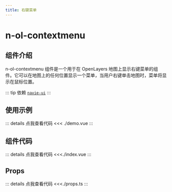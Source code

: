 ```yaml
---
title: 右键菜单
---
```


# n-ol-contextmenu

## 组件介绍

n-ol-contextmenu 组件是一个用于在 OpenLayers 地图上显示右键菜单的组件。它可以在地图上的任何位置显示一个菜单，当用户右键单击地图时，菜单将显示在鼠标位置。

::: tip 依赖
[`navie-ui`](https://www.naiveui.com/)
:::

## 使用示例

<script setup>
import Demo from './demo.vue'
import DD from '../n-ol-pointermove/demo.vue'
</script>
<Demo />

::: details 点我查看代码
<<< ./demo.vue
:::

## 组件代码

::: details 点我查看代码
<<<./index.vue
:::

## Props

::: details 点我查看代码
<<<./props.ts
:::

<DD />
